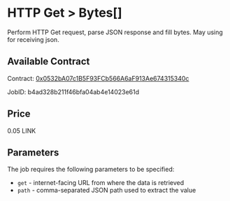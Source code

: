 # HTTP Get > Bytes[]

Perform HTTP Get request, parse JSON response and fill bytes. May using for receiving json.

## Available Contract
  
Contract: [0x0532bA07c1B5F93FCb566A6aF913Ae674315340c](https://mumbai.polygonscan.com/address/0x0532bA07c1B5F93FCb566A6aF913Ae674315340c)

JobID: b4ad328b211f46bfa04ab4e14023e61d

## Price

0.05 LINK

## Parameters

The job requires the following parameters to be specified:

* `get` - internet-facing URL from where the data is retrieved
* `path` - comma-separated JSON path used to extract the value
